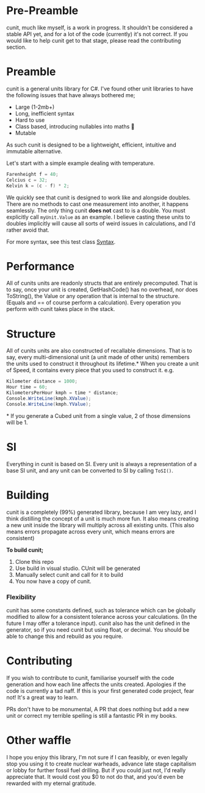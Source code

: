 # Pre-Preamble
cunit, much like myself, is a work in progress. It shouldn't be considered a stable API yet, and for a lot of the code (currently) it's not correct. If you would like to help cunit get to that stage, please read the contributing section.

# Preamble
cunit is a general units library for C#. I've found other unit libraries to have the following issues that have always bothered me;
- Large (1-2mb+)
- Long, inefficient syntax
- Hard to use
- Class based, introducing nullables into maths 🤢
- Mutable

As such cunit is designed to be a lightweight, efficient, intuitive and immutable alternative.

Let's start with a simple example dealing with temperature.
```c#
Farenheight f = 40;
Celcius c = 32;
Kelvin k = (c - f) * 2;
```
We quickly see that cunit is designed to work like and alongside doubles. There are no methods to cast one measurement into another, it happens seamlessly. The only thing cunit **does not** cast to is a double. You must explicitly call `myUnit.Value` as an example. I believe casting these units to doubles implicitly will cause all sorts of weird issues in calculations, and I'd rather avoid that.

For more syntax, see this test class [Syntax](https://github.com/clicketyclackety/cunit/blob/main/tests/cunit.tests/Syntax.cs).

# Performance
All of cunits units are readonly structs that are entirely precomputed. That is to say, once your unit is created, GetHashCode() has no overhead, nor does ToString(), the Value or any operation that is internal to the structure. (Equals and == of course perform a calculation). Every operation you perform with cunit takes place in the stack.


# Structure
All of cunits units are also constructed of recallable  dimensions. That is to say, every multi-dimensional unit (a unit made of other units) remembers the units used to construct it throughout its lifetime.*
When you create a unit of Speed, it contains every piece that you used to construct it.
e.g.
```c#
Kilometer distance = 1000;
Hour time = 60;
KilometersPerHour kmph = time * distance;
Console.WriteLine(kmph.XValue);
Console.WriteLine(kmph.YValue);
```

\* If you generate a Cubed unit from a single value, 2 of those dimensions will be 1.


# SI
Everything in cunit is based on SI. Every unit is always a representation of a base SI unit, and any unit can be converted to SI by calling `ToSI()`. 


# Building
cunit is a completely (99%) generated library, because I am very lazy, and I think distilling the concept of a unit is much more fun. It also means creating a new unit inside the library will multiply across all existing units.
(This also means errors propagate across every unit, which means errors are consistent)

**To build cunit;**
1. Clone this repo
2. Use build in visual studio. CUnit will be generated
3. Manually select cunit and call for it to build
4. You now have a copy of cunit.


### Flexibility
cunit has some constants defined, such as tolerance which can be globally modified to allow for a consistent tolerance across your calculations. (In the future I may offer a tolerance input).
cunit also has the unit defined in the generator, so if you need cunit but using float, or decimal. You should be able to change this and rebuild as you require.


# Contributing
If you wish to contribute to cunit, familiarise yourself with the code generation and how each line affects the units created.
Apologies if the code is currently a tad naff. If this is your first generated code project, fear not! It's a great way to learn.

PRs don't have to be monumental, A PR that does nothing but add a new unit or correct my terrible spelling is still a fantastic PR in my books.


# Other waffle
I hope you enjoy this library, I'm not sure if I can feasibly, or even legally stop you using it to create nuclear warheads, advance late stage capitalism or lobby for further fossil fuel drilling. But if you could just not, I'd really appreciate that. It would cost you $0 to not do that, and you'd even be rewarded with my eternal gratitude.
